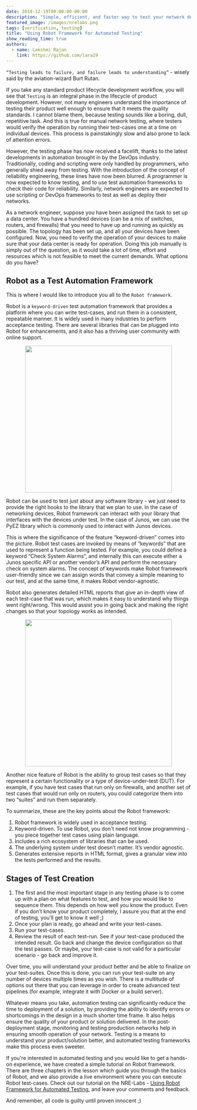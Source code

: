 ```yaml
---
date: 2018-12-19T00:00:00-00:00
description: "Simple, efficient, and faster way to test your network devices"
featured_image: /images/nrelabs.png
tags: [verification, testing]
title: "Using Robot Framework for Automated Testing"
show_reading_time: true
authors:
  - name: Lakshmi Rajan
    link: https://github.com/lara29
---
```

`“Testing leads to failure, and failure leads to understanding”` - wisely said by the aviation-wizard Burt Rutan.

If you take any standard product lifecycle development workflow, you will see that `Testing` is an integral phase in the lifecycle of product development. However, not many engineers understand the importance of testing their product well enough to ensure that it meets the quality standards. I cannot blame them, because testing sounds like a boring, dull, repetitive task. And this is true for manual network testing, where testers would verify the operation by running their test-cases one at a time on individual devices. This process is painstakingly slow and also prone to lack of attention errors.

However, the testing phase has now received a facelift, thanks to the latest developments in automation brought in by the DevOps industry. Traditionally, coding and scripting were only handled by programmers, who generally shied away from testing. With the introduction of the concept of reliability engineering, these lines have now been blurred. A programmer is now expected to know testing, and to use test automation frameworks to check their code for reliability. Similarly, network engineers are expected to use scripting or DevOps frameworks to test as well as deploy their networks.

As a network engineer, suppose you have been assigned the task to set up a data center. You have a hundred devices (can be a mix of switches, routers, and firewalls) that you need to have up and running as quickly as possible. The topology has been set up, and all your devices have been configured. Now, you need to verify the operation of your devices to make sure that your data center is ready for operation. Doing this job manually is simply out of the question, as it would take a lot of time, effort and resources which is not feasible to meet the current demands. What options do you have?

## Robot as a Test Automation Framework

This is where I would like to introduce you all to the `Robot framework`. 

Robot is a `keyword-driven` test automation framework that provides a platform where you can write test-cases, and run them in a consistent, repeatable manner. It is widely used in many industries to perform acceptance testing. There are several libraries that can be plugged into Robot for enhancements, and it also has a thriving user community with online support.

<div style="text-align:center;"><a href="/images/robot-fwk-architecture.png"><img src="/images/robot-fwk-architecture.png" style="width: 400px;display: block;margin: 0 auto;" ></a></div>

Robot can be used to test just about any software library - we just need to provide the right hooks to the library that we plan to use. In the case of networking devices, Robot framework can interact with your library that interfaces with the devices under test. In the case of Junos, we can use the PyEZ library which is commonly used to interact with Junos devices.

This is where the significance of the feature “keyword-driven” comes into the picture. Robot test cases are invoked by means of “keywords” that are used to represent a function being tested. For example, you could define a keyword “Check System Alarms”, and internally this can execute either a Junos specific API or another vendor’s API and perform the necessary check on system alarms. The concept of keywords make Robot framework user-friendly since we can assign words that convey a simple meaning to our test, and at the same time, it makes Robot vendor-agnostic.

Robot also generates detailed HTML reports that give an in-depth view of each test-case that was run, which makes it easy to understand why things went right/wrong. This would assist you in going back and making the right changes so that your topology works as intended.

<div style="text-align:center;"><a href="/images/robot-test-results.png"><img src="/images/robot-test-results.png" style="width: 400px;display: block;margin: 0 auto;" ></a></div>

Another nice feature of Robot is the ability to group test cases so that they represent a certain functionality or a type of device-under-test (DUT). For example, if you have test cases that run only on firewalls, and another set of test cases that would run only on routers, you could categorize them into two “suites” and run them separately.

To summarize, these are the key points about the Robot framework:
1. Robot framework is widely used in acceptance testing.
2. Keyword-driven. To use Robot, you don't need not know programming - you piece together test cases using plain language.
3. Includes a rich ecosystem of libraries that can be used.
4. The underlying system under test doesn’t matter. It’s vendor agnostic.
5. Generates extensive reports in HTML format, gives a granular view into the tests performed and the results.

## Stages of Test Creation

1. The first and the most important stage in any testing phase is to come up with a plan on what features to test, and how you would like to sequence them. This depends on how well you know the product. Even if you don’t know your product completely, I assure you that at the end of testing, you’ll get to know it well ;)
2. Once your plan is ready, go ahead and write your test-cases.
3. Run your test-cases.
4. Review the result of each test-run. See if your test-case produced the intended result. Go back and change the device configuration so that the test passes. Or maybe, your test-case is not valid for a particular scenario - go back and improve it.

Over time, you will understand your product better and be able to finalize on your test-suites. Once this is done, you can run your test-suite on any number of devices multiple times as you wish. There is a multitude of options out there that you can leverage in order to create advanced test pipelines (for example, integrate it with Docker or a build server). 

Whatever means you take, automation testing can significantly reduce the time to deployment of a solution, by providing the ability to identify errors or shortcomings in the design in a much shorter time frame. It also helps ensure the quality of your product or solution delivered. In the post-deployment stage, monitoring and testing production networks help in ensuring smooth operation of your network. Testing is a means to understand your product/solution better, and automated testing frameworks make this process even sweeter.

If you're interested in automated testing and you would like to get a hands-on experience, we have created a simple tutorial on Robot framework. There are three chapters in the lesson which guide you through the basics of Robot, and we also provide a live environment where you can execute Robot test-cases. Check out our tutorial on the NRE-Labs - [Using Robot Framework for Automated Testing](https://labs.networkreliability.engineering/labs/?lessonId=29&lessonStage=1), and leave your comments and feedback.

And remember, all code is guilty until proven innocent ;)

